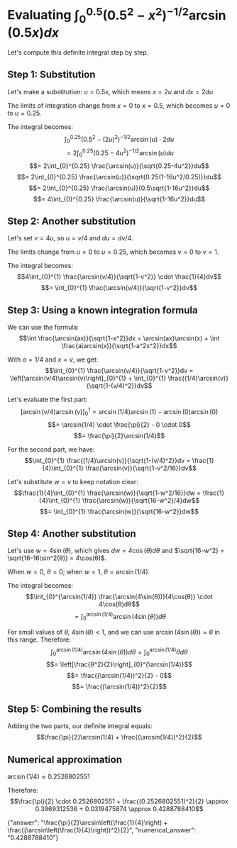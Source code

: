 # Evaluating $\int_{0}^{0.5} (0.5^2-x^2)^{-1/2}\arcsin(0.5x)dx$

Let's compute this definite integral step by step.

## Step 1: Substitution
Let's make a substitution: $u = 0.5x$, which means $x = 2u$ and $dx = 2du$.

The limits of integration change from $x=0$ to $x=0.5$, which becomes $u=0$ to $u=0.25$.

The integral becomes:
$$\int_{0}^{0.25} (0.5^2-(2u)^2)^{-1/2}\arcsin(u) \cdot 2du$$
$$= 2\int_{0}^{0.25} (0.25-4u^2)^{-1/2}\arcsin(u)du$$
$$= 2\int_{0}^{0.25} \frac{\arcsin(u)}{\sqrt{0.25-4u^2}}du$$
$$= 2\int_{0}^{0.25} \frac{\arcsin(u)}{\sqrt{0.25(1-16u^2/0.25)}}du$$
$$= 2\int_{0}^{0.25} \frac{\arcsin(u)}{0.5\sqrt{1-16u^2}}du$$
$$= 4\int_{0}^{0.25} \frac{\arcsin(u)}{\sqrt{1-16u^2}}du$$

## Step 2: Another substitution
Let's set $v = 4u$, so $u = v/4$ and $du = dv/4$.

The limits change from $u=0$ to $u=0.25$, which becomes $v=0$ to $v=1$.

The integral becomes:
$$4\int_{0}^{1} \frac{\arcsin(v/4)}{\sqrt{1-v^2}} \cdot \frac{1}{4}dv$$
$$= \int_{0}^{1} \frac{\arcsin(v/4)}{\sqrt{1-v^2}}dv$$

## Step 3: Using a known integration formula
We can use the formula:
$$\int \frac{\arcsin(ax)}{\sqrt{1-x^2}}dx = \arcsin(ax)\arcsin(x) + \int \frac{a\arcsin(x)}{\sqrt{1-a^2x^2}}dx$$

With $a = 1/4$ and $x = v$, we get:
$$\int_{0}^{1} \frac{\arcsin(v/4)}{\sqrt{1-v^2}}dv = \left[\arcsin(v/4)\arcsin(v)\right]_{0}^{1} + \int_{0}^{1} \frac{(1/4)\arcsin(v)}{\sqrt{1-(v/4)^2}}dv$$

Let's evaluate the first part:
$$\left[\arcsin(v/4)\arcsin(v)\right]_{0}^{1} = \arcsin(1/4)\arcsin(1) - \arcsin(0)\arcsin(0)$$
$$= \arcsin(1/4) \cdot \frac{\pi}{2} - 0 \cdot 0$$
$$= \frac{\pi}{2}\arcsin(1/4)$$

For the second part, we have:
$$\int_{0}^{1} \frac{(1/4)\arcsin(v)}{\sqrt{1-(v/4)^2}}dv = \frac{1}{4}\int_{0}^{1} \frac{\arcsin(v)}{\sqrt{1-v^2/16}}dv$$

Let's substitute $w = v$ to keep notation clear:
$$\frac{1}{4}\int_{0}^{1} \frac{\arcsin(w)}{\sqrt{1-w^2/16}}dw = \frac{1}{4}\int_{0}^{1} \frac{\arcsin(w)}{\sqrt{16-w^2}/4}dw$$
$$= \int_{0}^{1} \frac{\arcsin(w)}{\sqrt{16-w^2}}dw$$

## Step 4: Another substitution
Let's use $w = 4\sin(θ)$, which gives $dw = 4\cos(θ)dθ$ and $\sqrt{16-w^2} = \sqrt{16-16\sin^2(θ)} = 4\cos(θ)$.

When $w = 0$, $θ = 0$; when $w = 1$, $θ = \arcsin(1/4)$.

The integral becomes:
$$\int_{0}^{\arcsin(1/4)} \frac{\arcsin(4\sin(θ))}{4\cos(θ)} \cdot 4\cos(θ)dθ$$
$$= \int_{0}^{\arcsin(1/4)} \arcsin(4\sin(θ))dθ$$

For small values of $θ$, $4\sin(θ) < 1$, and we can use $\arcsin(4\sin(θ)) = θ$ in this range.
Therefore:
$$\int_{0}^{\arcsin(1/4)} \arcsin(4\sin(θ))dθ = \int_{0}^{\arcsin(1/4)} θdθ$$
$$= \left[\frac{θ^2}{2}\right]_{0}^{\arcsin(1/4)}$$
$$= \frac{(\arcsin(1/4))^2}{2} - 0$$
$$= \frac{(\arcsin(1/4))^2}{2}$$

## Step 5: Combining the results
Adding the two parts, our definite integral equals:
$$\frac{\pi}{2}\arcsin(1/4) + \frac{(\arcsin(1/4))^2}{2}$$

## Numerical approximation
$\arcsin(1/4) \approx 0.2526802551$

Therefore:
$$\frac{\pi}{2} \cdot 0.2526802551 + \frac{(0.2526802551)^2}{2} \approx 0.3969312536 + 0.0319475874 \approx 0.4288788410$$

{"answer": "\\frac{\\pi}{2}\\arcsin\\left(\\frac{1}{4}\\right) + \\frac{(\\arcsin\\left(\\frac{1}{4}\\right))^2}{2}", "numerical_answer": "0.4288788410"}
